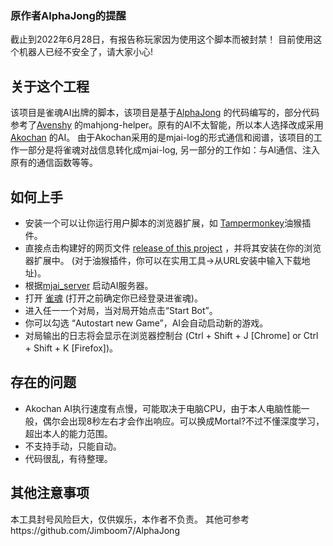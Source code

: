 ### 原作者AlphaJong的提醒

截止到2022年6月28日，有报告称玩家因为使用这个脚本而被封禁！
目前使用这个机器人已经不安全了，请大家小心!

## 关于这个工程
该项目是雀魂AI出牌的脚本，该项目是基于[AlphaJong](https://github.com/Jimboom7/AlphaJong) 的代码编写的，部分代码参考了[Avenshy](https://github.com/Avenshy/mahjong-helper-majsoul) 的mahjong-helper。原有的AI不太智能，所以本人选择改成采用[Akochan](https://github.com/critter-mj/akochan) 的AI。
由于Akochan采用的是mjai-log的形式通信和阅谱，该项目的工作一部分是将雀魂对战信息转化成mjai-log,
另一部分的工作如：与AI通信、注入原有的通信函数等等。


## 如何上手

* 安装一个可以让你运行用户脚本的浏览器扩展，如 [Tampermonkey](https://www.tampermonkey.net/?locale=zh)油猴插件。
* 直接点击构建好的网页文件 [release of this project](https://github.com/thougr/mjai_bridge/releases/tag/1.0.0) ，并将其安装在你的浏览器扩展中。 (对于油猴插件，你可以在实用工具->从URL安装中输入下载地址)。
* 根据[mjai_server](https://github.com/thougr/mjai_server) 启动AI服务器。
* 打开 [雀魂](https://game.maj-soul.com/1/) (打开之前确定你已经登录进雀魂)。
* 进入任一一个对局，当对局开始点击“Start Bot”。
* 你可以勾选 “Autostart new Game”，AI会自动启动新的游戏。
* 对局输出的日志将会显示在浏览器控制台 (Ctrl + Shift + J [Chrome] or Ctrl + Shift + K [Firefox])。

## 存在的问题

* Akochan AI执行速度有点慢，可能取决于电脑CPU，由于本人电脑性能一般，偶尔会出现8秒左右才会作出响应。可以换成Mortal?不过不懂深度学习，超出本人的能力范围。
* 不支持手动，只能自动。
* 代码很乱，有待整理。


## 其他注意事项
本工具封号风险巨大，仅供娱乐，本作者不负责。
其他可参考https://github.com/Jimboom7/AlphaJong